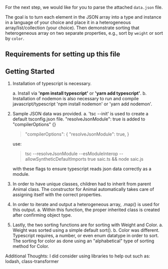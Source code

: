 For the next step, we would like for you to parse the attached `data.json` file.

The goal is to turn each element in the JSON array into a type and instance in a language of your choice and place it in a heterogeneous array/list/collection (your choice). Then demonstrate sorting that heterogeneous array on two separate properties, e.g., sort by `weight` or sort by `color`.

## Requirements for setting up this file

## Getting Started

1. Installation of typescript is necessary.

   a. Install via **'npm install typescript'** or **'yarn add typescript'**.
   b. Installation of nodemon is also necessary to run and compile javascript/typescript 'npm install nodemon' or 'yarn add nodemon'.



2. Sample JSON data was provided.
   a. 'tsc --init' is used to create a default tsconfig.json file. "resolveJsonModule": true is added to "compilerOptions" {}
   >   "compilerOptions": {
   "resolveJsonModule": true,
   > }
 
   use:
   > tsc --resolveJsonModule --esModuleInterop --allowSyntheticDefaultImports true saic.ts && node saic.js
   > 
   with these flags to ensure typescript reads json data correctly as a module.

3. In order to have unique classes, children had to inherit from parent Animal class. The constructor for Animal automatically takes care of assigning itself with the correct properties.

4. In order to iterate and output a heterogeneous array, .map() is used for this output.
   a. Within this function, the proper inherited class is created after confirming object type.

5. Lastly, the two sorting functions are for sorting with Weight and Color.
   a. Weight was sorted using a simple default sort().
   b. Color was different. Typescript requires, a number, or even enum datatype in order to sort. The sorting for color as done using an "alphabetical" type of sorting method for Color.

Additional Thoughts:
I did consider using libraries to help out such as: lodash, class-transformer
